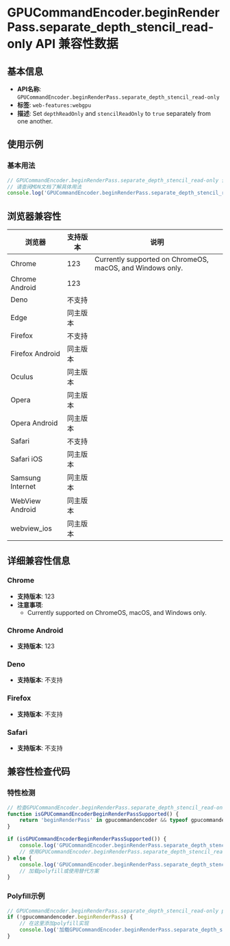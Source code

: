 # GPUCommandEncoder.beginRenderPass.separate_depth_stencil_read-only API 兼容性数据

## 基本信息

- **API名称**: `GPUCommandEncoder.beginRenderPass.separate_depth_stencil_read-only`
- **标签**: `web-features:webgpu`
- **描述**: Set `depthReadOnly` and `stencilReadOnly` to `true` separately from one another.

## 使用示例

### 基本用法

```javascript
// GPUCommandEncoder.beginRenderPass.separate_depth_stencil_read-only 使用示例
// 请查阅MDN文档了解具体用法
console.log('GPUCommandEncoder.beginRenderPass.separate_depth_stencil_read-only API');
```

## 浏览器兼容性

| 浏览器 | 支持版本 | 说明 |
|--------|----------|------|
| Chrome | 123 | Currently supported on ChromeOS, macOS, and Windows only. |
| Chrome Android | 123 |  |
| Deno | 不支持 |  |
| Edge | 同主版本 |  |
| Firefox | 不支持 |  |
| Firefox Android | 同主版本 |  |
| Oculus | 同主版本 |  |
| Opera | 同主版本 |  |
| Opera Android | 同主版本 |  |
| Safari | 不支持 |  |
| Safari iOS | 同主版本 |  |
| Samsung Internet | 同主版本 |  |
| WebView Android | 同主版本 |  |
| webview_ios | 同主版本 |  |

## 详细兼容性信息

### Chrome

- **支持版本**: 123
- **注意事项**:
  - Currently supported on ChromeOS, macOS, and Windows only.

### Chrome Android

- **支持版本**: 123

### Deno

- **支持版本**: 不支持

### Firefox

- **支持版本**: 不支持

### Safari

- **支持版本**: 不支持

## 兼容性检查代码

### 特性检测

```javascript
// 检查GPUCommandEncoder.beginRenderPass.separate_depth_stencil_read-only是否支持
function isGPUCommandEncoderBeginRenderPassSupported() {
    return 'beginRenderPass' in gpucommandencoder && typeof gpucommandencoder.beginRenderPass === 'function';
}

if (isGPUCommandEncoderBeginRenderPassSupported()) {
    console.log('GPUCommandEncoder.beginRenderPass.separate_depth_stencil_read-only 支持');
    // 使用GPUCommandEncoder.beginRenderPass.separate_depth_stencil_read-only
} else {
    console.log('GPUCommandEncoder.beginRenderPass.separate_depth_stencil_read-only 不支持，需要polyfill');
    // 加载polyfill或使用替代方案
}
```

### Polyfill示例

```javascript
// GPUCommandEncoder.beginRenderPass.separate_depth_stencil_read-only polyfill
if (!gpucommandencoder.beginRenderPass) {
    // 在这里添加polyfill实现
    console.log('加载GPUCommandEncoder.beginRenderPass.separate_depth_stencil_read-only polyfill');
}
```

